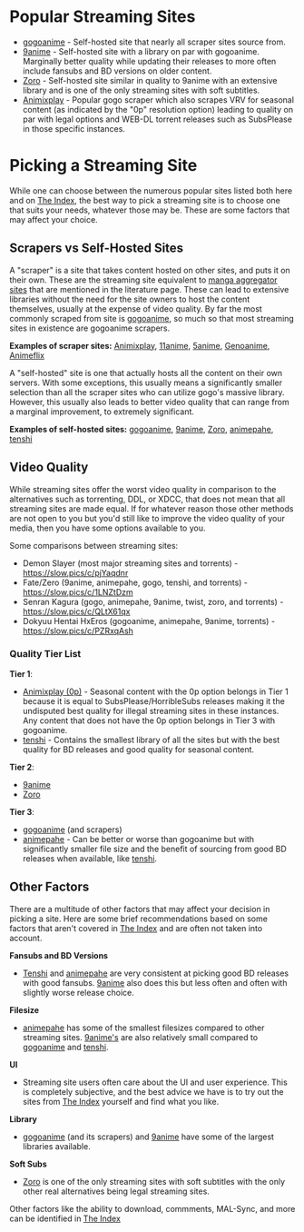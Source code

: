 
# Popular Streaming Sites

- [gogoanime](https://gogoanime.lu/) - Self-hosted site that nearly all scraper sites source from. 
- [9anime](https://9anime.to) - Self-hosted site with a library on par with gogoanime. Marginally better quality while updating their releases to more often include fansubs and BD versions on older content.
- [Zoro](https://zoro.to/) - Self-hosted site similar in quality to 9anime with an extensive library and is one of the only streaming sites with soft subtitles.
- [Animixplay](https://animixplay.to/) - Popular gogo scraper which also scrapes VRV for seasonal content (as indicated by the "0p" resolution option) leading to quality on par with legal options and WEB-DL torrent releases such as SubsPlease in those specific instances.

# Picking a Streaming Site
While one can choose between the numerous popular sites listed both here and on [The Index](https://theindex.moe/), the best way to pick a streaming site is to choose one that suits your needs, whatever those may be. These are some factors that may affect your choice.

## Scrapers vs Self-Hosted Sites
 
A "scraper" is a site that takes content hosted on other sites, and puts it on their own. These are the streaming site equivalent to [manga aggregator sites](https://thewiki.moe/en/guides/literature#sourcing) that are mentioned in the literature page. These can lead to extensive libraries without the need for the site owners to host the content themselves, usually at the expense of video quality. By far the most commonly scraped from site is [gogoanime](https://gogoanime.lu/), so much so that most streaming sites in existence are gogoanime scrapers.

**Examples of scraper sites:** [Animixplay](https://animixplay.to/), [11anime](https://11anime.fr/), [5anime](https://5anime.net/), [Genoanime](https://genoanime.com/), [Animeflix](https://animeflix.sbs/)

A "self-hosted" site is one that actually hosts all the content on their own servers. With some exceptions, this usually means a significantly smaller selection than all the scraper sites who can utilize gogo's massive library. However, this usually also leads to better video quality that can range from a marginal improvement, to extremely significant.

**Examples of self-hosted sites:** [gogoanime](https://gogoanime.lu/), [9anime](https://9anime.to), [Zoro](https://zoro.to/), [animepahe](https://animepahe.com/), [tenshi](https://tenshi.moe/)

## Video Quality
While streaming sites offer the worst video quality in comparison to the alternatives such as torrenting, DDL, or XDCC, that does not mean that all streaming sites are made equal. If for whatever reason those other methods are not open to you but you'd still like to improve the video quality of your media, then you have some options available to you.

Some comparisons between streaming sites:
- Demon Slayer (most major streaming sites and torrents) - https://slow.pics/c/pjYaqdnr
- Fate/Zero (9anime, animepahe, gogo, tenshi, and torrents) - https://slow.pics/c/1LNZtDzm
- Senran Kagura (gogo, animepahe, 9anime, twist, zoro, and torrents) - https://slow.pics/c/QLtX61qx
- Dokyuu Hentai HxEros (gogoanime, animepahe, 9anime, torrents) - https://slow.pics/c/PZRxqAsh

### **Quality Tier List**
**Tier 1**: 
- [Animixplay (0p)](https://animixplay.to/) - Seasonal content with the 0p option belongs in Tier 1 because it is equal to SubsPlease/HorribleSubs releases making it the undisputed best quality for illegal streaming sites in these instances. Any content that does not have the 0p option belongs in Tier 3 with gogoanime.
- [tenshi](https://tenshi.moe/) - Contains the smallest library of all the sites but with the best quality for BD releases and good quality for seasonal content.

**Tier 2**:
- [9anime](https://9anime.to)
- [Zoro](https://zoro.to/)

**Tier 3**:
- [gogoanime](https://gogoanime.lu/) (and scrapers)
- [animepahe](https://animepahe.com/) - Can be better or worse than gogoanime but with significantly smaller file size and the benefit of sourcing from good BD releases when available, like [tenshi](https://tenshi.moe/).

## Other Factors
There are a multitude of other factors that may affect your decision in picking a site. Here are some brief recommendations based on some factors that aren't covered in [The Index](https://theindex.moe/) and are often not taken into account.

**Fansubs and BD Versions**
- [Tenshi](https://tenshi.moe/) and [animepahe](https://animepahe.com/) are very consistent at picking good BD releases with good fansubs. [9anime](https://9anime.to) also does this but less often and often with slightly worse release choice.

**Filesize**
- [animepahe](https://animepahe.com/) has some of the smallest filesizes compared to other streaming sites. [9anime's](https://9anime.to) are also relatively small compared to [gogoanime](https://gogoanime.lu/) and [tenshi](https://tenshi.moe/).

**UI**
- Streaming site users often care about the UI and user experience. This is completely subjective, and the best advice we have is to try out the sites from [The Index](https://theindex.moe/) yourself and find what you like.

**Library**
- [gogoanime](https://gogoanime.lu/) (and its scrapers) and [9anime](https://9anime.to) have some of the largest libraries available.

**Soft Subs**
- [Zoro](https://zoro.to/) is one of the only streaming sites with soft subtitles with the only other real alternatives being legal streaming sites.

Other factors like the ability to download, commments, MAL-Sync, and more can be identified in [The Index](https://theindex.moe/)
